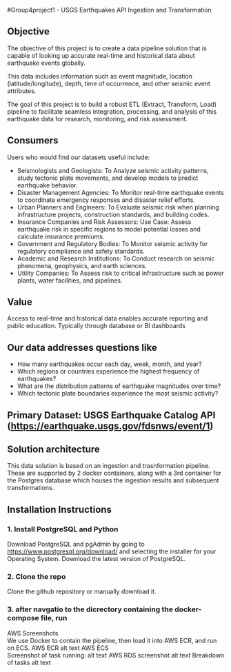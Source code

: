 
#Group4project1 - USGS Earthquakes API Ingestion and Transformation

## Objective

The objective of this project is to create a data pipeline solution that is capable of looking up accurate real-time and historical data about earthquake events globally.

This data includes information such as event magnitude, location (latitude/longitude), depth, time of occurrence, and other seismic event attributes. 

The goal of this project is to build a robust ETL (Extract, Transform, Load) pipeline to facilitate seamless integration, processing, and analysis of this earthquake data for research, monitoring, and risk assessment.

## Consumers

Users who would find our datasets useful include:
*  Seismologists and Geologists: To Analyze seismic activity patterns, study tectonic plate movements, and develop models to predict earthquake behavior.
*  Disaster Management Agencies: To Monitor real-time earthquake events to coordinate emergency responses and disaster relief efforts.
*  Urban Planners and Engineers: To Evaluate seismic risk when planning infrastructure projects, construction standards, and building codes.
*  Insurance Companies and Risk Assessors: Use Case: Assess earthquake risk in specific regions to model potential losses and calculate insurance premiums.
*  Government and Regulatory Bodies: To Monitor seismic activity for regulatory compliance and safety standards.
*  Academic and Research Institutions: To Conduct research on seismic phenomena, geophysics, and earth sciences.
*  Utility Companies: To Assess risk to critical infrastructure such as power plants, water facilities, and pipelines.

## Value

Access to real-time and historical data enables accurate reporting and public education. Typically through database or BI dashboards

## Our data addresses questions like
*  How many earthquakes occur each day, week, month, and year?
*  Which regions or countries experience the highest frequency of earthquakes?
*  What are the distribution patterns of earthquake magnitudes over time?
*  Which tectonic plate boundaries experience the most seismic activity?  

## Primary Dataset: USGS Earthquake Catalog API (https://earthquake.usgs.gov/fdsnws/event/1)

## Solution architecture
This data solution is based on an ingestion and trasnformation pipeline. 
These are supported by 2 docker containers, along with a 3rd container for the Postgres database which houses the ingestion results and subsequent transformations.


## Installation Instructions

### 1. Install PostgreSQL and Python
  Download PostgreSQL and pgAdmin by going to https://www.postgresql.org/download/ and selecting the installer for your Operating System. Download the latest version of PostgreSQL.
### 2. Clone the repo
  Clone the github repository or manually download it.
### 3. after navgatio to the dicrectory containing the docker-compose file, run 
<docker compose up>
  
AWS Screenshots  
We use Docker to contain the pipeline, then load it into AWS ECR, and run on ECS.
AWS ECR
alt text
AWS ECS  
Screenshot of task running:
alt text
AWS RDS screenshot
alt text
Breakdown of tasks
alt text
